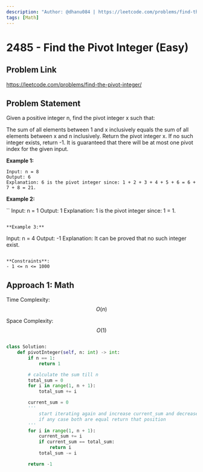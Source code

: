 ```yaml
---
description: "Author: @dhanu084 | https://leetcode.com/problems/find-the-pivot-integer/"
tags: [Math]
---
```


# 2485 - Find the Pivot Integer (Easy)

## Problem Link

https://leetcode.com/problems/find-the-pivot-integer/

## Problem Statement

Given a positive integer n, find the pivot integer x such that:

The sum of all elements between 1 and x inclusively equals the sum of all elements between x and n inclusively.
Return the pivot integer x. If no such integer exists, return -1. It is guaranteed that there will be at most one pivot index for the given input.

**Example 1:**

```
Input: n = 8
Output: 6
Explanation: 6 is the pivot integer since: 1 + 2 + 3 + 4 + 5 + 6 = 6 + 7 + 8 = 21.
```

**Example 2:**

``
Input: n = 1
Output: 1
Explanation: 1 is the pivot integer since: 1 = 1.

```

**Example 3:**

```

Input: n = 4
Output: -1
Explanation: It can be proved that no such integer exist.

```

**Constraints**:
- 1 <= n <= 1000
```

## Approach 1: Math

Time Complexity: $$O(n)$$

Space Complexity: $$O(1)$$

<Tabs>
<TabItem value="py" label="Python">

<SolutionAuthor name="@dhanu084" />

```python

class Solution:
    def pivotInteger(self, n: int) -> int:
        if n == 1:
            return 1

        # calculate the sum till n
        total_sum = 0
        for i in range(1, n + 1):
            total_sum += i

        current_sum = 0
        '''
            start iterating again and increase current_sum and decrease total_sum
            if any case both are equal return that position
        '''
        for i in range(1, n + 1):
            current_sum += i
            if current_sum == total_sum:
                return i
            total_sum -= i

        return -1
```

</TabItem>
</Tabs>
